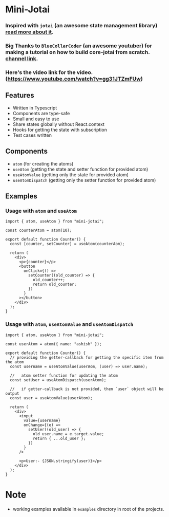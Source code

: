 # Mini-Jotai

### Inspired with `jotai` (an awesome state management library) [read more about it](https://jotai.org/).

### Big Thanks to `BlueCollarCoder` (an awesome youtuber) for making a tutorial on how to build core-jotai from scratch. [channel link](https://www.youtube.com/@jherr).

### Here's the video link for the video. (https://www.youtube.com/watch?v=gg31JTZmFUw)

## Features

- Written in Typescript
- Components are type-safe
- Small and easy to use
- Share states globally without React.context
- Hooks for getting the state with subscription
- Test cases written

## Components

- `atom` (for creating the atoms)
- `useAtom` (getting the state and setter function for provided atom)
- `useAtomValue` (getting only the state for provided atom)
- `useAtomDispatch` (getting only the setter function for provided atom)

## Examples

### Usage with `atom` and `useAtom`

```tsx
import { atom, useAtom } from "mini-jotai";

const counterAtom = atom(10);

export default function Counter() {
  const [counter, setCounter] = useAtom(counterAom);

  return (
    <div>
      <p>{counter}</p>
      <button
        onClick={() =>
          setCounter((old_counter) => {
            old_counter++;
            return old_counter;
          })
        }
      ></button>
    </div>
  );
}
```

### Usage with `atom`, `useAtomValue` and `useAtomDispatch`

```tsx
import { atom, useAtom } from "mini-jotai";

const userAtom = atom({ name: "ashish" });

export default function Counter() {
  // providing the getter-callback for getting the specific item from the atom
  const username = useAtomValue(userAom, (user) => user.name);

  //   atom setter function for updating the atom
  const setUser = useAtomDispatch(userAtom);

  //   if getter-callback is not provided, then `user` object will be output
  const user = useAtomValue(userAtom);

  return (
    <div>
      <input
        value={username}
        onChange={(e) =>
          setUser((old_user) => {
            old_user.name = e.target.value;
            return { ...old_user };
          })
        }
      />

      <p>User:- {JSON.stringify(user)}</p>
    </div>
  );
}
```

# Note
- working examples available in `examples` directory in root of the projects.